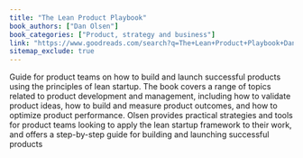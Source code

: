 ```yaml
---
title: "The Lean Product Playbook"
book_authors: ["Dan Olsen"]
book_categories: ["Product, strategy and business"]
link: "https://www.goodreads.com/search?q=The+Lean+Product+Playbook+Dan+Olsen"
sitemap_exclude: true
---
```


 Guide for product teams on how to build and launch successful products using the principles of lean startup. The book covers a range of topics related to product development and management, including how to validate product ideas, how to build and measure product outcomes, and how to optimize product performance. Olsen provides practical strategies and tools for product teams looking to apply the lean startup framework to their work, and offers a step-by-step guide for building and launching successful products